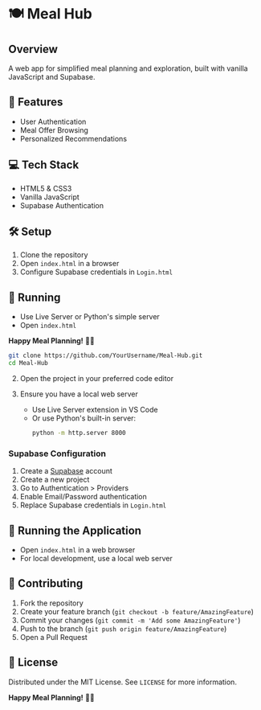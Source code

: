 # 🍽️ Meal Hub

## Overview

A web app for simplified meal planning and exploration, built with vanilla JavaScript and Supabase.

## 🚀 Features

- User Authentication
- Meal Offer Browsing
- Personalized Recommendations

## 💻 Tech Stack

- HTML5 & CSS3
- Vanilla JavaScript
- Supabase Authentication

## 🛠️ Setup

1. Clone the repository
2. Open `index.html` in a browser
3. Configure Supabase credentials in `Login.html`

## 🚦 Running

- Use Live Server or Python's simple server
- Open `index.html`

**Happy Meal Planning!** 🍳🥗
   ```bash
   git clone https://github.com/YourUsername/Meal-Hub.git
   cd Meal-Hub
   ```

2. Open the project in your preferred code editor

3. Ensure you have a local web server
   - Use Live Server extension in VS Code
   - Or use Python's built-in server:
     ```bash
     python -m http.server 8000
     ```

### Supabase Configuration

1. Create a [Supabase](https://supabase.com/) account
2. Create a new project
3. Go to Authentication > Providers
4. Enable Email/Password authentication
5. Replace Supabase credentials in `Login.html`

## 🚦 Running the Application

- Open `index.html` in a web browser
- For local development, use a local web server

## 🤝 Contributing

1. Fork the repository
2. Create your feature branch (`git checkout -b feature/AmazingFeature`)
3. Commit your changes (`git commit -m 'Add some AmazingFeature'`)
4. Push to the branch (`git push origin feature/AmazingFeature`)
5. Open a Pull Request

## 📄 License

Distributed under the MIT License. See `LICENSE` for more information.

**Happy Meal Planning!** 🍳🥗

